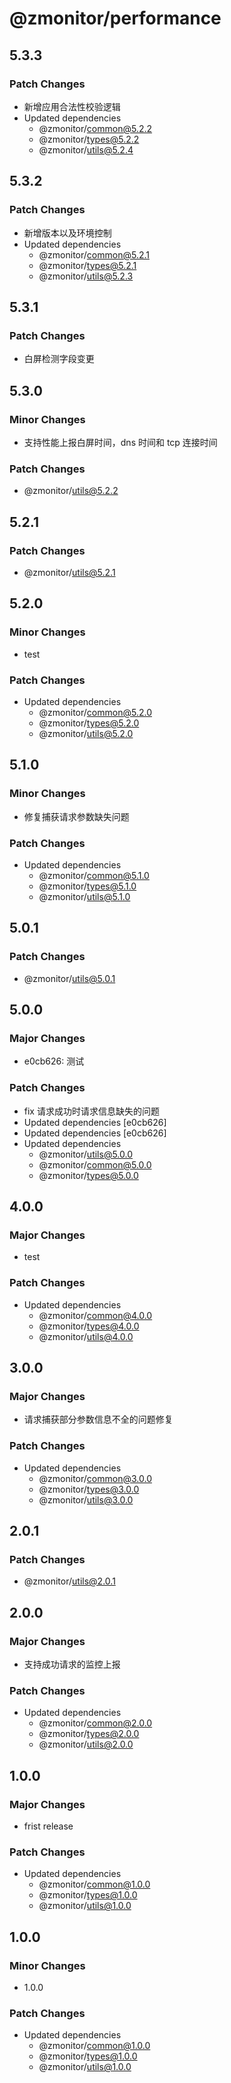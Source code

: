 # @zmonitor/performance

## 5.3.3

### Patch Changes

- 新增应用合法性校验逻辑
- Updated dependencies
  - @zmonitor/common@5.2.2
  - @zmonitor/types@5.2.2
  - @zmonitor/utils@5.2.4

## 5.3.2

### Patch Changes

- 新增版本以及环境控制
- Updated dependencies
  - @zmonitor/common@5.2.1
  - @zmonitor/types@5.2.1
  - @zmonitor/utils@5.2.3

## 5.3.1

### Patch Changes

- 白屏检测字段变更

## 5.3.0

### Minor Changes

- 支持性能上报白屏时间，dns 时间和 tcp 连接时间

### Patch Changes

- @zmonitor/utils@5.2.2

## 5.2.1

### Patch Changes

- @zmonitor/utils@5.2.1

## 5.2.0

### Minor Changes

- test

### Patch Changes

- Updated dependencies
  - @zmonitor/common@5.2.0
  - @zmonitor/types@5.2.0
  - @zmonitor/utils@5.2.0

## 5.1.0

### Minor Changes

- 修复捕获请求参数缺失问题

### Patch Changes

- Updated dependencies
  - @zmonitor/common@5.1.0
  - @zmonitor/types@5.1.0
  - @zmonitor/utils@5.1.0

## 5.0.1

### Patch Changes

- @zmonitor/utils@5.0.1

## 5.0.0

### Major Changes

- e0cb626: 测试

### Patch Changes

- fix 请求成功时请求信息缺失的问题
- Updated dependencies [e0cb626]
- Updated dependencies [e0cb626]
- Updated dependencies
  - @zmonitor/utils@5.0.0
  - @zmonitor/common@5.0.0
  - @zmonitor/types@5.0.0

## 4.0.0

### Major Changes

- test

### Patch Changes

- Updated dependencies
  - @zmonitor/common@4.0.0
  - @zmonitor/types@4.0.0
  - @zmonitor/utils@4.0.0

## 3.0.0

### Major Changes

- 请求捕获部分参数信息不全的问题修复

### Patch Changes

- Updated dependencies
  - @zmonitor/common@3.0.0
  - @zmonitor/types@3.0.0
  - @zmonitor/utils@3.0.0

## 2.0.1

### Patch Changes

- @zmonitor/utils@2.0.1

## 2.0.0

### Major Changes

- 支持成功请求的监控上报

### Patch Changes

- Updated dependencies
  - @zmonitor/common@2.0.0
  - @zmonitor/types@2.0.0
  - @zmonitor/utils@2.0.0

## 1.0.0

### Major Changes

- frist release

### Patch Changes

- Updated dependencies
  - @zmonitor/common@1.0.0
  - @zmonitor/types@1.0.0
  - @zmonitor/utils@1.0.0

## 1.0.0

### Minor Changes

- 1.0.0

### Patch Changes

- Updated dependencies
  - @zmonitor/common@1.0.0
  - @zmonitor/types@1.0.0
  - @zmonitor/utils@1.0.0
